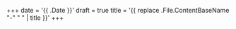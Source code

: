 +++
date = '{{ .Date }}'
draft = true
title = '{{ replace .File.ContentBaseName "-" " " | title }}'
+++
<div class="typed-container">
<span id="typed-2"></span>
<div class="typed-strings" style="display: none;">
<p>👉 Покажет все свойства события</p>
</div>
</div>